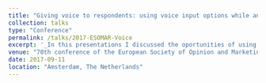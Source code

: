 ```yaml
---
title: "Giving voice to respondents: using voice input options while answering web surveys"
collection: talks
type: "Conference"
permalink: /talks/2017-ESOMAR-Voice
excerpt: '_In this presentations I discussed the oportunities of using voice input options to answer web surveys_ [Read more](https://orioljbosch.github.io/publication/2017-ESOMAR-Voice)'
venue: "70th conference of the European Society of Opinion and Marketing Research (ESOMAR)"
date: 2017-09-11
location: "Amsterdam, The Netherlands"
---
```

